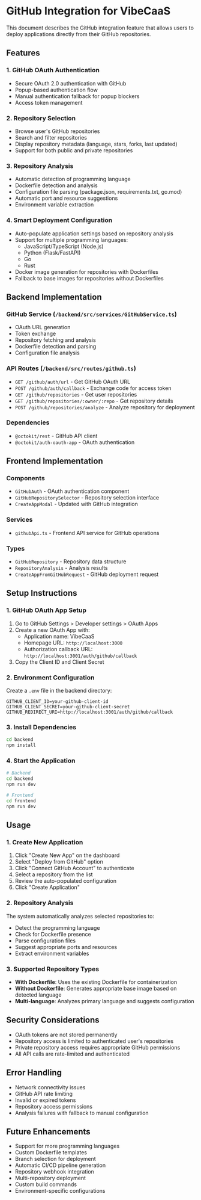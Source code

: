 # GitHub Integration for VibeCaaS

This document describes the GitHub integration feature that allows users to deploy applications directly from their GitHub repositories.

## Features

### 1. GitHub OAuth Authentication
- Secure OAuth 2.0 authentication with GitHub
- Popup-based authentication flow
- Manual authentication fallback for popup blockers
- Access token management

### 2. Repository Selection
- Browse user's GitHub repositories
- Search and filter repositories
- Display repository metadata (language, stars, forks, last updated)
- Support for both public and private repositories

### 3. Repository Analysis
- Automatic detection of programming language
- Dockerfile detection and analysis
- Configuration file parsing (package.json, requirements.txt, go.mod)
- Automatic port and resource suggestions
- Environment variable extraction

### 4. Smart Deployment Configuration
- Auto-populate application settings based on repository analysis
- Support for multiple programming languages:
  - JavaScript/TypeScript (Node.js)
  - Python (Flask/FastAPI)
  - Go
  - Rust
- Docker image generation for repositories with Dockerfiles
- Fallback to base images for repositories without Dockerfiles

## Backend Implementation

### GitHub Service (`/backend/src/services/GitHubService.ts`)
- OAuth URL generation
- Token exchange
- Repository fetching and analysis
- Dockerfile detection and parsing
- Configuration file analysis

### API Routes (`/backend/src/routes/github.ts`)
- `GET /github/auth/url` - Get GitHub OAuth URL
- `POST /github/auth/callback` - Exchange code for access token
- `GET /github/repositories` - Get user repositories
- `GET /github/repositories/:owner/:repo` - Get repository details
- `POST /github/repositories/analyze` - Analyze repository for deployment

### Dependencies
- `@octokit/rest` - GitHub API client
- `@octokit/auth-oauth-app` - OAuth authentication

## Frontend Implementation

### Components
- `GitHubAuth` - OAuth authentication component
- `GitHubRepositorySelector` - Repository selection interface
- `CreateAppModal` - Updated with GitHub integration

### Services
- `githubApi.ts` - Frontend API service for GitHub operations

### Types
- `GitHubRepository` - Repository data structure
- `RepositoryAnalysis` - Analysis results
- `CreateAppFromGitHubRequest` - GitHub deployment request

## Setup Instructions

### 1. GitHub OAuth App Setup
1. Go to GitHub Settings > Developer settings > OAuth Apps
2. Create a new OAuth App with:
   - Application name: VibeCaaS
   - Homepage URL: `http://localhost:3000`
   - Authorization callback URL: `http://localhost:3001/auth/github/callback`
3. Copy the Client ID and Client Secret

### 2. Environment Configuration
Create a `.env` file in the backend directory:

```env
GITHUB_CLIENT_ID=your-github-client-id
GITHUB_CLIENT_SECRET=your-github-client-secret
GITHUB_REDIRECT_URI=http://localhost:3001/auth/github/callback
```

### 3. Install Dependencies
```bash
cd backend
npm install
```

### 4. Start the Application
```bash
# Backend
cd backend
npm run dev

# Frontend
cd frontend
npm run dev
```

## Usage

### 1. Create New Application
1. Click "Create New App" on the dashboard
2. Select "Deploy from GitHub" option
3. Click "Connect GitHub Account" to authenticate
4. Select a repository from the list
5. Review the auto-populated configuration
6. Click "Create Application"

### 2. Repository Analysis
The system automatically analyzes selected repositories to:
- Detect the programming language
- Check for Dockerfile presence
- Parse configuration files
- Suggest appropriate ports and resources
- Extract environment variables

### 3. Supported Repository Types
- **With Dockerfile**: Uses the existing Dockerfile for containerization
- **Without Dockerfile**: Generates appropriate base image based on detected language
- **Multi-language**: Analyzes primary language and suggests configuration

## Security Considerations

- OAuth tokens are not stored permanently
- Repository access is limited to authenticated user's repositories
- Private repository access requires appropriate GitHub permissions
- All API calls are rate-limited and authenticated

## Error Handling

- Network connectivity issues
- GitHub API rate limiting
- Invalid or expired tokens
- Repository access permissions
- Analysis failures with fallback to manual configuration

## Future Enhancements

- Support for more programming languages
- Custom Dockerfile templates
- Branch selection for deployment
- Automatic CI/CD pipeline generation
- Repository webhook integration
- Multi-repository deployment
- Custom build commands
- Environment-specific configurations